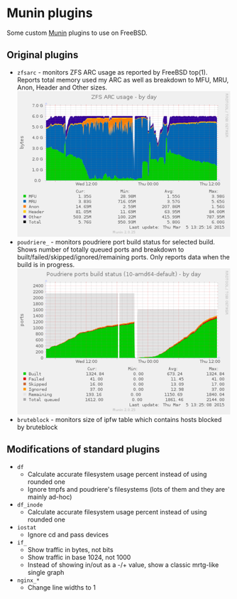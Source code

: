 # Munin plugins

Some custom [Munin](http://munin-monitoring.org/) plugins to use
on FreeBSD.

## Original plugins

* ```zfsarc``` - monitors ZFS ARC usage as reported by FreeBSD
top(1). Reports total memory used my ARC as well as breakdown to
MFU, MRU, Anon, Header and Other sizes.
![Graph sample](/shots/zfsarc-day.png)
* ```poudriere_``` - monitors poudriere port build status for
selected build. Shows number of totally queued ports and breakdown
to built/failed/skipped/ignored/remaining ports. Only reports data
when the build is in progress.
![Graph sample](/shots/poudriere_10_amd64_default-day.png)
* ```bruteblock``` - monitors size of ipfw table which contains
hosts blocked by bruteblock

## Modifications of standard plugins

* ```df```
  * Calculate accurate filesystem usage percent instead of using rounded one
  * Ignore tmpfs and poudriere's filesystems (lots of them and they are mainly ad-hoc)
* ```df_inode```
  * Calculate accurate filesystem usage percent instead of using rounded one
* ```iostat```
  * Ignore cd and pass devices
* ```if_```
  * Show traffic in bytes, not bits
  * Show traffic in base 1024, not 1000
  * Instead of showing in/out as a -/+ value, show a classic mrtg-like single graph
* ```nginx_*```
  * Change line widths to 1
